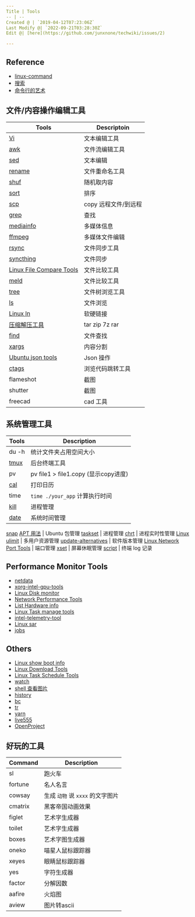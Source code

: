 ```yaml
---
Title | Tools
-- | --
Created @ | `2019-04-12T07:23:06Z`
Last Modify @| `2022-09-21T03:28:30Z`
Edit @| [here](https://github.com/junxnone/techwiki/issues/2)

---
```

## Reference
- [linux-command](https://github.com/einverne/linux-command)
- [搜索](https://wangchujiang.com/linux-command/)
- [命令行的艺术](https://github.com/jlevy/the-art-of-command-line/blob/master/README-zh.md)

## 文件/内容操作编辑工具

Tools | Descriptoin
-- | --
[Vi](/Vi) | 文本编辑工具
[awk](/Linux_awk) | 文件流编辑工具
[sed](/Linux_Tools_sed) | 文本编辑
[rename](/rename) | 文件重命名工具
[shuf](/Linux_shuf) | 随机取内容
[sort](/Linux_sort) | 排序
[scp](/scp) | copy 远程文件/到远程
[grep](/Linux_grep) | 查找
[mediainfo](/mediainfo) | 多媒体信息
[ffmpeg](/ffmpeg) | 多媒体文件编辑
[rsync](/rsync) | 文件同步工具
[syncthing](/syncthing) | 文件同步
[Linux File Compare Tools](/Linux_File_Compare_Tools) | 文件比较工具
[meld](/meld) | 文件比较工具
[tree](/Linux_tree) | 文件树浏览工具
[ls](/Linux_ls) | 文件浏览
[Linux ln](/Linux_ln) | 软硬链接
[压缩解压工具](/Archiver) | tar zip 7z rar
[find](/Linux_find) | 文件查找
[xargs](/Linux_xargs) | 内容分割
[Ubuntu json tools](/Ubuntu_json_tools) | Json 操作
[ctags](/ctags) | 浏览代码跳转工具
flameshot | 截图
shutter | 截图
freecad | cad 工具


## 系统管理工具

Tools | Description
-- | --
du -h | 统计文件夹占用空间大小
[tmux](/tmux) | 后台终端工具
pv | pv  file1 > file1.copy (显示copy进度)
[cal](/Linux_Tools_cal) | 打印日历
time | `time ./your_app` 计算执行时间
[kill](/Linux_kill) | 进程管理
[date](/Linux_date) | 系统时间管理
[snap](/Ubuntu_snap)
[APT 用法](/Ubuntu_APT) | Ubuntu 包管理
[taskset](/Linux_taskset) | 进程管理
[chrt](/Linux_chrt) | 进程实时性管理
[Linux ulimit](/Linux_ulimit) | 多用户资源管理
[update-alternatives](/update_alternatives) | 软件版本管理
[Linux Network Port Tools](/Linux_Network_Port_Tools) | 端口管理
[xset](/Linux_Tools_xset) | 屏幕休眠管理
[script](/Linux_Tools_script) | 终端 log 记录



## Performance Monitor Tools
- [netdata](/netdata)
- [xorg-intel-gpu-tools](/xorg_intel_gpu_tools)
- [Linux Disk monitor](/Linux_Disk_monitor)
- [Network Performance Tools](/Network_Performance_Tools)
- [List Hardware info](/List_Hardware_info)
- [Linux Task manage tools](/Linux_Task_manage_tools)
- [intel-telemetry-tool](/intel_telemetry_tool)
- [Linux sar](/Linux_sar)
- [jobs](/Linux_jobs)

## Others

- [Linux show boot info](/Linux_show_boot_info)
- [Linux Download Tools](/Linux_Download_Tools)
- [Linux Task Schedule Tools](/Linux_Task_Schedule_Tools)
- [watch](/Ubuntu_watch)
- [shell 查看图片](/Linux_image2string)
- [history](/Linux_cmd_history)
- [bc](/Linux_bc)
- [tr](/Linux_tr)
- [yarn](/yarn)
- [live555](/live555)
- [OpenProject](/OpenProject)

## 好玩的工具

Command | Description
-- | --
sl | 跑火车
fortune | 名人名言
cowsay | 生成 `动物` 说 `xxxx` 的文字图片
cmatrix | 黑客帝国动画效果
figlet | 艺术字生成器
toilet | 艺术字生成器
boxes | 艺术字图生成器
oneko | 喵星人鼠标跟踪器
xeyes | 眼睛鼠标跟踪器
yes | 字符生成器
factor | 分解因数
aafire | 火焰图
aview | 图片转ascii

